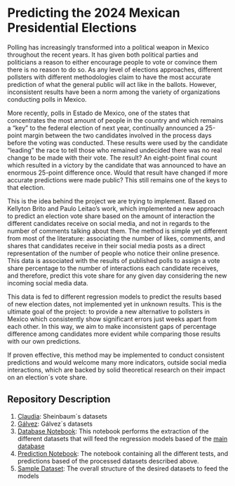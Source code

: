 # Predicting the 2024 Mexican Presidential Elections

Polling has increasingly transformed into a political weapon in Mexico throughout the recent years. It has given both political parties and politicians a reason to either encourage people to vote or convince them there is no reason to do so. As any level of elections approaches, different pollsters with different methodologies claim to have the most accurate prediction of what the general public will act like in the ballots. However, inconsistent results have been a norm among the variety of organizations conducting polls in Mexico.

More recently, polls in Estado de Mexico, one of the states that concentrates the most amount of people in the country and which remains a “key” to the federal election of next year, continually announced a 25-point margin between the two candidates involved in the process days before the voting was conducted. These results were used by the candidate “leading” the race to tell those who remained undecided there was no real change to be made with their vote. The result? An eight-point final count which resulted in a victory by the candidate that was announced to have an enormous 25-point difference once. Would that result have changed if more accurate predictions were made public? This still remains one of the keys to that election.

This is the idea behind the project we are trying to implement. Based on Kellyton Brito and  Paulo Leitao’s work, which implemented a new approach to predict an election vote share based on the amount of interaction the different candidates receive on social media, and not in regards to the number of comments talking about them. The method is simple yet different from most of the literature: associating the number of likes, comments, and shares that candidates receive in their social media posts as a direct representation of the number of people who notice their online presence. This data is associated with the results of published polls to assign a vote share percentage to the number of interactions each candidate receives, and therefore, predict this vote share for any given day considering the new incoming social media data.

This data is fed to different regression models to predict the results based of new election dates, not implemented yet in unknown results. This is the ultimate goal of the project: to provide a new alternative to pollsters in Mexico which consistently show significant errors just weeks apart from each other. In this way, we aim to make inconsistent gaps of percentage difference among candidates more evident while comparing those results with our own predictions.

If proven effective, this method may be implemented to conduct consistent predictions and would welcome many more indicators, outside social media interactions, which are backed by solid theoretical research on their impact on an election´s vote share.

## Repository Description
1. [Claudia](./claudia/): Sheinbaum´s datasets
2. [Gálvez](./galvez/): Gálvez´s datasets
3. [Database Notebook](./dbCreation.ipynb): This notebook performs the extraction of the different datasets that will feed the regression models based of the [main database](./New_DB.xlsx)
4. [Prediction Notebook](./predicting.ipynb): The notebook containing all the different tests, and predictions based of the processed datasets described above.
5. [Sample Dataset](./sample.png): The overall structure of the desired datasets to feed the models
